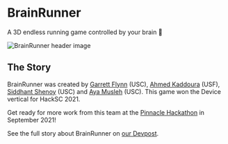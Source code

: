# BrainRunner
A 3D endless running game controlled by your brain 🤯

![BrainRunner header image](./media/header.png)

## The Story
BrainRunner was created by [Garrett Flynn](https://www.linkedin.com/in/garrettmflynn/) (USC), [Ahmed Kaddoura](https://www.linkedin.com/in/ahmed-kaddoura/) (USF), [Siddhant Shenoy](hhttps://www.linkedin.com/in/siddhant-shenoy-906114120/) (USC) and [Aya Musleh](https://www.linkedin.com/in/ayailiana/) (USC). This game won the Device vertical for HackSC 2021.

Get ready for more work from this team at the [Pinnacle Hackathon](https://pinnacle.us.org/) in September 2021!

See the full story about BrainRunner on [our Devpost](https://devpost.com/software/brainrunner).



